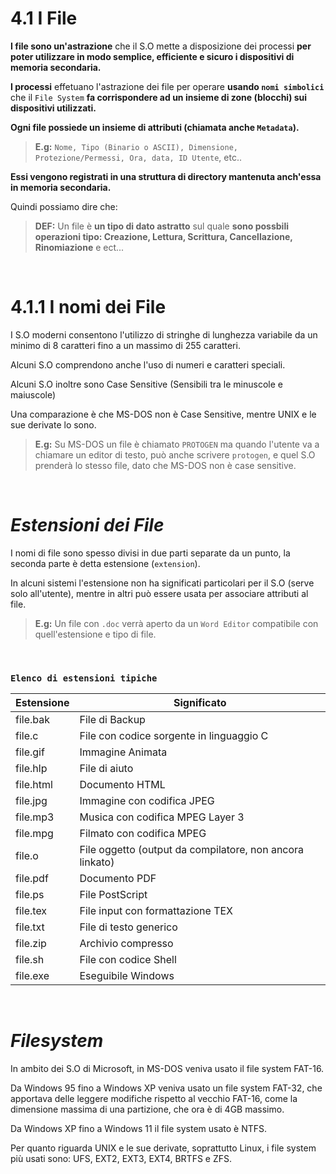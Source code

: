 # 4.1 I File

**I file sono un'astrazione** che il S.O mette a disposizione dei processi **per poter utilizzare in modo semplice, efficiente e sicuro i dispositivi di memoria secondaria.**

**I processi** effetuano l'astrazione dei file per operare **usando `nomi simbolici`** che il `File System` **fa corrispondere ad un insieme di zone (blocchi) sui dispositivi utilizzati.**

**Ogni file possiede un insieme di attributi (chiamata anche `Metadata`).**
>**E.g:** `Nome, Tipo (Binario o ASCII), Dimensione, Protezione/Permessi, Ora, data, ID Utente`, etc..

**Essi vengono registrati in una struttura di directory mantenuta anch'essa in memoria secondaria.**

Quindi possiamo dire che:

>**DEF:** Un file è **un tipo di dato astratto** sul quale **sono possbili operazioni tipo: Creazione, Lettura, Scrittura, Cancellazione, Rinomiazione** e ect...

&nbsp;
&nbsp;
&nbsp;

# 4.1.1 I nomi dei File

I S.O moderni consentono l'utilizzo di stringhe di lunghezza variabile da un minimo di 8 caratteri fino a un massimo di 255 caratteri.

Alcuni S.O comprendono anche l'uso di numeri e caratteri speciali.

Alcuni S.O inoltre sono Case Sensitive (Sensibili tra le minuscole e maiuscole)

Una comparazione è che MS-DOS non è Case Sensitive, mentre UNIX e le sue derivate lo sono.

>**E.g:** Su MS-DOS un file è chiamato `PROTOGEN` ma quando l'utente va a chiamare un editor di testo, può anche scrivere `protogen`, e quel S.O prenderà lo stesso file, dato che MS-DOS non è case sensitive.

&nbsp;
&nbsp;
&nbsp;

*Estensioni dei File*
======


I nomi di file sono spesso divisi in due parti separate da un punto, la seconda parte è detta estensione (`extension`).

In alcuni sistemi l'estensione non ha significati particolari per il S.O (serve solo all'utente), mentre in altri può essere usata per associare attributi al file.

>**E.g:** Un file con `.doc` verrà aperto da un `Word Editor` compatibile con quell'estensione e tipo di file.

&nbsp;
&nbsp;
&nbsp;

### **`Elenco di estensioni tipiche`**

| **Estensione** 	| **Significato**                                          	|
|----------------	|----------------------------------------------------------	|
| file.bak       	| File di Backup                                           	|
| file.c         	| File con codice sorgente in linguaggio C                 	|
| file.gif       	| Immagine Animata                                         	|
| file.hlp       	| File di aiuto                                            	|
| file.html      	| Documento HTML                                           	|
| file.jpg       	| Immagine con codifica JPEG                               	|
| file.mp3       	| Musica con codifica MPEG Layer 3                         	|
| file.mpg       	| Filmato con codifica MPEG                                	|
| file.o         	| File oggetto (output da compilatore, non ancora linkato) 	|
| file.pdf       	| Documento PDF                                            	|
| file.ps        	| File PostScript                                          	|
| file.tex       	| File input con formattazione TEX                         	|
| file.txt       	| File di testo generico                                   	|
| file.zip       	| Archivio compresso                                       	|
| file.sh        	| File con codice Shell                                    	|
| file.exe       	| Eseguibile Windows                                       	|

&nbsp;
&nbsp;
&nbsp;


*Filesystem*
===

In ambito dei S.O di Microsoft, in MS-DOS veniva usato il file system FAT-16.

Da Windows 95 fino a Windows XP veniva usato un file system FAT-32, che apportava delle leggere modifiche rispetto al vecchio FAT-16, come la dimensione massima di una partizione, che ora è di 4GB massimo.

Da Windows XP fino a Windows 11 il file system usato è NTFS.


Per quanto riguarda UNIX e le sue derivate, soprattutto Linux, i file system più usati sono: UFS, EXT2, EXT3, EXT4, BRTFS e ZFS.

